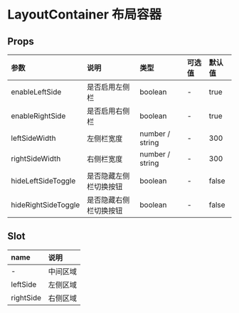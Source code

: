 # LayoutContainer 布局容器 <sup class="pro-badge" />

## Props

| 参数                | 说明                   | 类型            | 可选值 | 默认值 |
| :------------------ | :--------------------- | :-------------- | :----- | :----- |
| enableLeftSide      | 是否启用左侧栏         | boolean         | -      | true   |
| enableRightSide     | 是否启用右侧栏         | boolean         | -      | true   |
| leftSideWidth       | 左侧栏宽度             | number / string | -      | 300    |
| rightSideWidth      | 右侧栏宽度             | number / string | -      | 300    |
| hideLeftSideToggle  | 是否隐藏左侧栏切换按钮 | boolean         | -      | false  |
| hideRightSideToggle | 是否隐藏右侧栏切换按钮 | boolean         | -      | false  |

## Slot

| name      | 说明     |
| :-------- | :------- |
| -         | 中间区域 |
| leftSide  | 左侧区域 |
| rightSide | 右侧区域 |